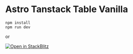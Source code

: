 # Astro Tanstack Table Vanilla

```
npm install
npm run dev
```

or

[![Open in StackBlitz](https://developer.stackblitz.com/img/open_in_stackblitz.svg)](https://stackblitz.com/github/marceloverdijk/astro-tanstack-table-vanilla)
